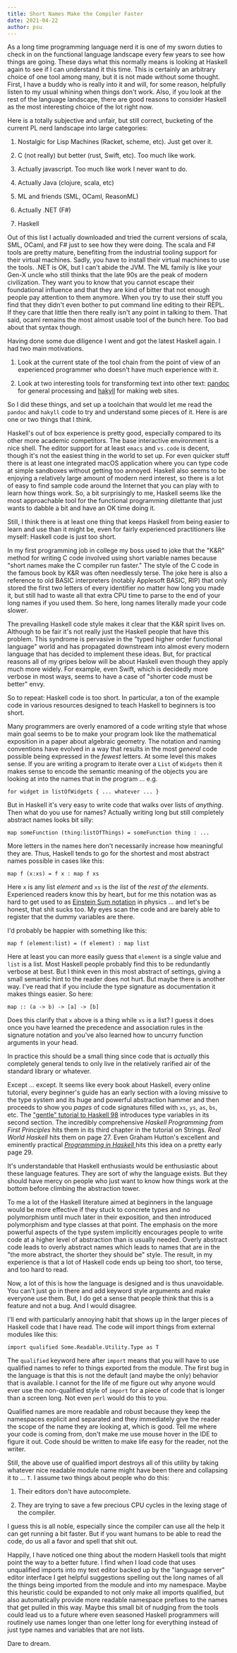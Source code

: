 ```yaml
---
title: Short Names Make the Compiler Faster
date: 2021-04-22 
author: psu
---
```


As a long time programming language nerd it is one of my sworn duties to check in on the functional language landscape every few years to see how things are going. These days what this normally means is looking at Haskell again to see if I can understand it this time. This is certainly an arbitrary choice of one tool among many, but it is not made without some thought. First, I have a buddy who is really into it and will, for some reason, helpfully listen to my usual whining when things don't work. Also, if you look at the rest of the language landscape, there are good reasons to consider Haskell as the most interesting choice of the lot right now.

Here is a totally subjective and unfair, but still correct, bucketing of the current PL nerd landscape into large categories:

1. Nostalgic for Lisp Machines (Racket, scheme, etc). Just get over it.

1. C (not really) but better (rust, Swift, etc). Too much like work.

1. Actually javascript. Too much like work I never want to do.

1. Actually Java (clojure, scala, etc)

1. ML and friends (SML, OCaml, ReasonML)

1. Actually .NET (F#)

1. Haskell

Out of this list I actually downloaded and tried the current versions of scala, SML, OCaml, and F# just to see how they were doing. The scala and F# tools are pretty mature, benefiting from the industrial tooling support for their virtual machines. Sadly, you have to install their virtual machines to use the tools. .NET is OK, but I can't abide the JVM. The ML family is like your Gen-X uncle who still thinks that the late 90s are the peak of modern civilization. They want you to know that you cannot escape their foundational influence and that they are kind of bitter that not enough people pay attention to them anymore. When you try to use their stuff you find that they didn't even bother to put command line editing to their REPL. If they care that little then there really isn't any point in talking to them. That said, ocaml remains the most almost usable tool of the bunch here. Too bad about that syntax though.

Having done some due diligence I went and got the latest Haskell again. I had two main motivations.

1. Look at the current state of the tool chain from the point of view of an experienced programmer who doesn't have much experience with it.

1. Look at two interesting tools for transforming text into other text: <a href="https://pandoc.org">pandoc</a> for general processing and <a href="https://jaspervdj.be/hakyll/">hakyll</a> for making web sites.

So I did these things, and set up a toolchain that would let me read the `pandoc` and `hakyll` code to try and understand some pieces of it. Here is are one or two things that I think.

Haskell's out of box experience is pretty good, especially compared to its other more academic competitors. The base interactive environment is a nice shell. The editor support for at least `emacs` and `vs.code` is decent, though it's not the easiest thing in the world to set up. For even quicker stuff there is at least one integrated macOS application where you can type code at simple sandboxes without getting too annoyed. Haskell also seems to be enjoying a relatively large amount of modern nerd interest, so there is a lot of easy to find sample code around the Internet that you can play with to learn how things work. So, a bit surprisingly to me, Haskell seems like the most approachable tool for the functional programming dilettante that just wants to dabble a bit and have an OK time doing it. 

Still, I think there is at least one thing that keeps Haskell from being easier to learn and use than it might be, even for fairly experienced practitioners like myself: Haskell code is just too short.

In my first programming job in college my boss used to joke that the "K&R" method for writing C code involved using short variable names because "short names make the C compiler run faster." The style of the C code in the famous book by K&R was often needlessly terse. The joke here is also a reference to old BASIC interpreters (notably Applesoft BASIC, RIP) that only stored the first two letters of every identifier no matter how long you made it, but still had to waste all that extra CPU time to parse to the end of your long names if you used them. So here, long names literally made your code slower.

The prevailing Haskell code style makes it clear that the K&R spirit lives on. Although to be fair it's not really just the Haskell people that have this problem. This syndrome is pervasive in the "typed higher order functional language" world and has propagated downstream into almost every modern language that has decided to implement these ideas. But, for practical reasons all of my gripes below will be about Haskell even though they apply much more widely. For example, even Swift, which is decidedly more verbose in most ways, seems to have a case of "shorter code must be better" envy.

So to repeat: Haskell code is too short. In particular, a ton of the example code in various resources designed to teach Haskell to beginners is too short.

Many programmers are overly enamored of a code writing style that whose main goal seems to be to make your program look like the mathematical exposition in a paper about algebraic geometry. The notation and naming conventions have evolved in a way that results in the most *general* code possible being expressed in the *fewest* letters. At some level this makes sense. If you are writing a program to iterate over a `List` of `Widgets` then it makes sense to encode the semantic meaning of the objects you are looking at into the names that in the program ... e.g.

    for widget in listOfWidgets { ... whatever ... }

But in Haskell it's very easy to write code that walks over lists of *anything*. Then what do you use for names? Actually writing long but still completely abstract names looks bit silly:

    map someFunction (thing:listOfThings) = someFunction thing : ...

More letters in the names here don't necessarily increase how meaningful they are. Thus, Haskell tends to go for the shortest and most abstract names possible in cases like this:

    map f (x:xs) = f x : map f xs

Here `x` is any list *element* and `xs` is the *list* of the *rest of the elements*. Experienced readers know this by heart, but for me this notation was as hard to get used to as <a href="https://en.wikipedia.org/wiki/Einstein_notation">Einstein Sum notation</a> in physics ... and let's be honest, that shit sucks too. My eyes scan the code and are barely able to register that the dummy variables are there.

I'd probably be happier with something like this:

    map f (element:list) = (f element) : map list

Here at least you can more easily guess that `element` is a single value and `list` is a list. Most Haskell people probably find this to be redundantly verbose at best. But I think even in this most abstract of settings, giving a small semantic hint to the reader does not hurt. But maybe there is another way. I've read that if you include the type signature as documentation it makes things easier. So here:

	map :: (a -> b) -> [a] -> [b]

Does this clarify that `x` above is a thing while `xs` is a list? I guess it does once you have learned the precedence and association rules in the signature notation and you've also learned how to uncurry function arguments in your head.

In practice this should be a small thing since code that is *actually* this completely general tends to only live in the relatively rarified air of the standard library or whatever.

Except ... except. It seems like every book about Haskell, every online tutorial, every beginner's guide has an early section with a loving missive to the type system and its huge and powerful abstraction hammer and then proceeds to show you *pages* of code signatures filled with `xs`, `ys`, `as`, `bs`, etc. The <a href="https://www.haskell.org/tutorial/">"gentle" tutorial to Haskell 98</a> introduces type variables in its second section. The incredibly comprehensive _Haskell Programming from First Principles_ hits them in its third chapter in the tutorial on Strings. _Real World Haskell_ hits them on page 27. Even Graham Hutton's excellent and eminently practical  <a href="https://www.cs.nott.ac.uk/~pszgmh/pih.html">_Programming in Haskell_ </a> hits this idea on a pretty early page 29. 

It's understandable that Haskell enthusiasts would be enthusiastic about these language features. They are sort of why the language exists. But they should have mercy on people who just want to know how things work at the bottom before climbing the abstraction tower.

To me a lot of the Haskell literature aimed at beginners in the language would be more effective if they stuck to concrete types and no polymorphism until much later in their exposition, and then introduced polymorphism and type classes at that point. The emphasis on the more powerful aspects of the type system implicitly encourages people to write code at a higher level of abstraction than is usually needed. Overly abstract code leads to overly abstract names which leads to names that are in the "the more abstract, the shorter they should be" style. The result, in my experience is that a lot of Haskell code ends up being too short, too terse, and too hard to read.

Now, a lot of this is how the language is designed and is thus unavoidable. You can't just go in there and add keyword style arguments and make everyone use them. But, I do get a sense that people think that this is a feature and not a bug. And I would disagree.

I'll end with particularly annoying habit that shows up in the larger pieces of Haskell code that I have read. The code will import things from external modules like this:

    import qualified Some.Readable.Utility.Type as T

The `qualified` keyword here after `import` means that you will have to use qualified names to refer to things exported from the module. The first bug in the language is that this is not the default (and maybe the only) behavior that is available. I cannot for the life of me figure out why anyone would ever use the non-qualified style of `import` for a piece of code that is longer than a screen long. Not even `perl` would do this to you. 

Qualified names are more readable and robust because they keep the namespaces explicit and separated and they immediately give the reader the scope of the name they are looking at, which is good. Tell me where your code is coming from, don't make me use mouse hover in the IDE to figure it out. Code should be written to make life easy for the reader, not the writer.

Still, the above use of qualified import destroys all of this utility by taking whatever nice readable module name might have been there and collapsing it to ... `T`. I assume two things about people who do this:

1. Their editors don't have autocomplete.

1. They are trying to save a few precious CPU cycles in the lexing stage of the compiler.

I guess this is all noble, especially since the compiler can use all the help it can get running a bit faster. But if you want humans to be able to read the code, do us all a favor and spell that shit out.

Happily, I have noticed one thing about the modern Haskell tools that might point the way to a better future. I find when I load code that uses unqualified imports into my text editor backed up by the "language server" editor interface I get helpful suggestions spelling out the long names of all the things being imported from the module and into my namespace. Maybe this heuristic could be expanded to not only make all imports qualified, but also automatically provide more readable namespace prefixes to the names that get pulled in this way. Maybe this small bit of nudging from the tools could lead us to a future where even seasoned Haskell programmers will routinely use names longer than one letter long for everything instead of just type names and variables that are not lists.

Dare to dream.





